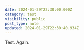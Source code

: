 ```yaml
---
date: 2024-01-29T22:30:00.000Z
category: test
visibility: public
post_type: note
updated: 2024-01-29T22:30:40.934Z
---
```


Test. Again.
